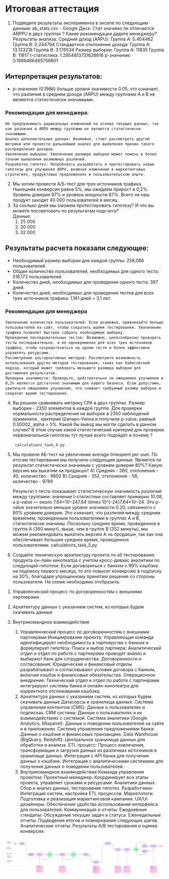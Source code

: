 # Итоговая аттестация

1. Подведите результаты эксперимента в экселе по следующим данным: ab_stats.csv - Google Диск:
Стат значимо ли отличается ARPPU в двух группах ? Какие рекомендации дадите
менеджеру?
    Результаты анализа:
    Средний доход (ARPU):
    Группа A: 0.404462
    Группа B: 0.244794
    Стандартное отклонение дохода:
    Группа A: 13.133218
    Группа B: 3.176534
    Размер выборки:
    Группа A: 11835
    Группа B: 11817
    t-статистика: 1.2854813731628816
    p-значение: 0.1986466465759601
## Интерпретация результатов:
+ p-значение (0.1986) больше уровня значимости 0.05, что означает, что различия в среднем доходе (ARPU) между группами A и B не являются статистически значимыми.
### Рекомендации для менеджера:
    Не предпринимать радикальных изменений на основе текущих данных, так как различия в ARPU между группами не являются статистически значимыми.
    Анализ дополнительных данных: Возможно, стоит рассмотреть другие метрики или провести дальнейший анализ для выявления причин такого распределения доходов.
    Увеличение выборки: Увеличение размера выборки может помочь в более точном выявлении возможных различий.
    Разработка гипотез: Попробовать разработать и протестировать новые гипотезы для улучшения ARPU, включая изменения в маркетинговых стратегиях, продуктовых предложениях и пользовательском опыте.


2. Мы хотим провести А/Б-тест для трех источников трафика. Нынешняя конверсия равна 5%,
мы ожидаем прирост в 0,2%.
Уровень доверия 97% и уровень мощности 87%.
Всего на наш продукт заходит 40 000 пользователей в месяц.
3. За сколько дней мы сможем протестировать гипотезу? И что вы можете посоветовать по
результатам подсчета?  
Данные:
   1) 25 000
   2) 30 000
   3) 32 000
## Результаты расчета показали следующее:
+ Необходимый размер выборки для каждой группы: 258,086 пользователей.
+ Общее количество пользователей, необходимых для одного теста: 516,173 пользователей.
+ Количество дней, необходимых для проведения одного теста: 387 дней.
+ Количество дней, необходимых для проведения тестов для всех трех источников трафика: 1,161 дней = 3,1 лет.
### Рекомендации для менеджера
    Увеличение количества пользователей: Если возможно, привлекайте больше пользователей на сайт, чтобы сократить время тестирования. Увеличение трафика позволит быстрее собрать необходимую выборку.
    Проведение последовательных тестов: Возможно, целесообразно проводить тесты последовательно, а не одновременно для всех трех источников трафика, чтобы сосредоточиться на одном тесте и более эффективно управлять ресурсами.
    Рассмотрение альтернативных методов: Рассмотрите возможность использования других методов тестирования, таких как байесовский подход, который может требовать меньшего размера выборки для достижения результатов.
    Проверка значимости: Проверьте, действительно ли ожидаемое улучшение в 0,2% является достаточно значимым для вашего бизнеса. Если допустимо, увеличьте ожидаемое улучшение, что снижает требуемый размер выборки и сократит время тестирования.

4. Вы решили сравнивать метрику CPA в двух группах. Размер выборки - 2350 элементов в
каждой группе.
Для проверки нормальности распределения на выборке в 2350 наблюдений применили ,
критерий Шапиро-Уилка и получили p-value, равный 0.00002, alpha = 5%.
Какой бы вывод мы могли сделать в данном случае?
В этом случае какой статистический критерий для проверки первоначальной гипотезы тут лучше
всего подойдёт и почему ?

        calculations_task_4.py

5. Мы провели АБ-тест на увеличение average timespent per user. По итогам тестирования мы
получили следующие данные. Является ли результат статистически значимым с уровнем
доверия 80%? Какую версию мы выкатим на продакшн?
A) Средняя - 360, отклонение - 40, количество - 9802
B) Средняя - 352, отклонение - 58, количество - 9789


    Результат t-теста показывает статистическую значимость различий между группами: значение t-статистики составляет примерно 10.08, а p-value — около 7.64×10−247.64 \times 10^{-24}7.64×10−24. Это p-value значительно меньше уровня значимости 0.20, связанного с 80% уровнем доверия.
    Это означает, что различия между средним временем, проведенным пользователями в группах A и B, статистически значимы. Поскольку среднее время, проведенное в группе A (360 минут), выше, чем в группе B (352 минуты), мы можем рекомендовать выкатить версию A на продакшн, так как она обеспечивает большее среднее время, проведенное пользователями.
    calculations_task_5.py

6. Создайте техническую архитектуру проекта по аб тестированию продукта он-лайн кинотеатра
с учетом кросс-девайс аналитики по следующей гипотезе:
Если договориться с банком о 99% кэшбэке на подписку первого месяца, то это повысит
конверсию в подписку на 30%, благодаря упрощенному принятию решения со стороны
пользователя.
На схеме необходимо отобразить:
1) Управленческий процесс по договоренностям с внешними партнерами
2) Архитектуру данных с указанием систем, из которых будем скачивать данные
3) Внутрикомандное взаимодействие

   1. Управленческий процесс по договоренностям с внешними партнерами
   Инициирование проекта: Управляющая команда идентифицирует необходимость в партнерстве с банком и формулирует гипотезу.
   Поиск и выбор партнера: Аналитический отдел и отдел по работе с партнерами проводят анализ и выбирают банк для сотрудничества.
   Договоренности и согласования: Юридический и финансовый отделы разрабатывают и согласовывают условия договора с банком, включая кэшбэк и финансовые обязательства.
   Операционное внедрение: Технический отдел и отдел по работе с партнерами интегрируют системы банка и онлайн-кинотеатра для корректного отслеживания кэшбэка.
   2. Архитектура данных с указанием систем, из которых будем скачивать данные
   Датасорсы и хранилища данных:
   Система управления контентом (CMS): Данные о пользователях и подписках.
   CRM система: Данные о пользователях и их взаимодействиях с системой.
   Система аналитики (Google Analytics, Mixpanel): Данные о поведении пользователей на сайте и в приложении.
   Система управления предложениями банка: Данные о кэшбэке и финансовых транзакциях.
   Data Warehouse (BigQuery, Redshift): Центральное хранилище данных для обработки и анализа.
   ETL процесс: Процесс извлечения, трансформации и загрузки данных из различных источников в хранилище данных.
   Интеграция с API банка для получения данных о кэшбэке.
   Интеграция с аналитическими системами для получения данных о поведении пользователей.
   3. Внутрикомандное взаимодействие
   Команда управления проектом:
   Проектный менеджер: Координирует все этапы проекта, управляет сроками и ресурсами.
   Аналитики данных: Сбор и анализ данных, тестирование гипотез.
   Разработчики: Интеграция систем, настройка ETL процессов.
   Маркетологи: Подготовка и реализация маркетинговой кампании.
   UX/UI дизайнеры: Обеспечение удобства использования интерфейса для пользователей.
   Коммуникация и отчеты:
   Ежедневные стендапы: Обсуждение текущих задач и статуса.
   Еженедельные отчеты: Подведение итогов и планирование следующих шагов.
   Аналитические отчеты: Результаты A/B тестирования и оценка конверсии.

![3.png](screenshots%2F3.png)


